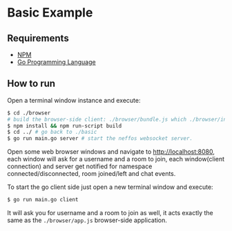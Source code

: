 # Basic Example

## Requirements

- [NPM](https://nodejs.org)
- [Go Programming Language](https://go.dev/dl/)

## How to run

Open a terminal window instance and execute:

```sh
$ cd ./browser
# build the browser-side client: ./browser/bundle.js which ./browser/index.html imports.
$ npm install && npm run-script build 
$ cd ../ # go back to ./basic
$ go run main.go server # start the neffos websocket server.
```

Open some web browser windows and navigate to <http://localhost:8080>,
each window will ask for a username and a room to join, each window(client connection) and server get notified for namespace connected/disconnected, room joined/left and chat events.

To start the go client side just open a new terminal window and execute:
```sh
$ go run main.go client
```

It will ask you for username and a room to join as well, it acts exactly the same as the `./browser/app.js` browser-side application.
